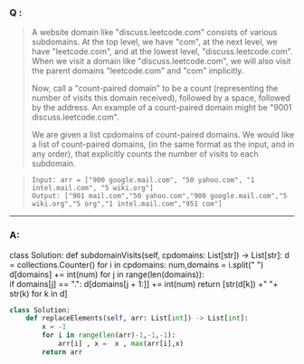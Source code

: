 ### Q :
> A website domain like "discuss.leetcode.com" consists of various subdomains. At the top level, we have "com", at the next level, we have "leetcode.com", and at the lowest level, "discuss.leetcode.com". When we visit a domain like "discuss.leetcode.com", we will also visit the parent domains "leetcode.com" and "com" implicitly.
>
> Now, call a "count-paired domain" to be a count (representing the number of visits this domain received), followed by a space, followed by the address. An example of a count-paired domain might be "9001 discuss.leetcode.com".
> 
> We are given a list cpdomains of count-paired domains. We would like a list of count-paired domains, (in the same format as the input, and in any order), that explicitly counts the number of visits to each subdomain.

> ```
> Input: arr = ["900 google.mail.com", "50 yahoo.com", "1 intel.mail.com", "5 wiki.org"]
> Output: ["901 mail.com","50 yahoo.com","900 google.mail.com","5 wiki.org","5 org","1 intel.mail.com","951 com"]
> ```

***

### A:
class Solution:
    def subdomainVisits(self, cpdomains: List[str]) -> List[str]:
        d = collections.Counter()
        for i in cpdomains:
            num,domains = i.split(" ")
            d[domains] += int(num)
            for j in range(len(domains)):    
                if domains[j] == ".":
                    d[domains[j + 1:]] += int(num)
        return [str(d[k]) +" "+ str(k) for k in d]

```python
class Solution:
    def replaceElements(self, arr: List[int]) -> List[int]:
        x = -1
        for i in range(len(arr)-1,-1,-1):
            arr[i] , x =  x , max(arr[i],x)
        return arr
```
